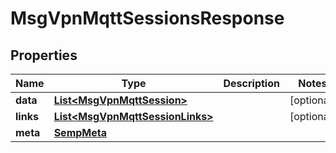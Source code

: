 

# MsgVpnMqttSessionsResponse


## Properties

| Name | Type | Description | Notes |
|------------ | ------------- | ------------- | -------------|
|**data** | [**List&lt;MsgVpnMqttSession&gt;**](MsgVpnMqttSession.md) |  |  [optional] |
|**links** | [**List&lt;MsgVpnMqttSessionLinks&gt;**](MsgVpnMqttSessionLinks.md) |  |  [optional] |
|**meta** | [**SempMeta**](SempMeta.md) |  |  |



